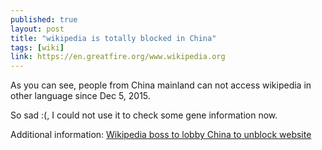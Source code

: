 ```yaml
---
published: true
layout: post
title: "wikipedia is totally blocked in China"
tags: [wiki]
link: https://en.greatfire.org/www.wikipedia.org
---
```


As you can see, people from China mainland can not access wikipedia in other language since Dec 5, 2015.

So sad :(, I could not use it to check some gene information now.

Additional information: [Wikipedia boss to lobby China to unblock website](http://www.channelnewsasia.com/news/asiapacific/wikipedia-boss-to-lobby/2312740.html)

